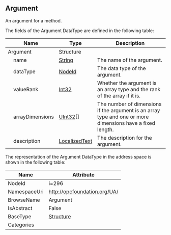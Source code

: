 <!-- datatype -->
## Argument
An argument for a method.  
<!-- end of description -->
The fields of the Argument DataType are defined in the following table:  

|Name|Type|Description|
|---|---|---|
|Argument|Structure||
|&nbsp;&nbsp;&nbsp;&nbsp;name|[String](../../DataTypes/String/readme.md)|The name of the argument.|
|&nbsp;&nbsp;&nbsp;&nbsp;dataType|[NodeId](../../DataTypes/NodeId/readme.md)|The data type of the argument.|
|&nbsp;&nbsp;&nbsp;&nbsp;valueRank|[Int32](../../DataTypes/Int32/readme.md)|Whether the argument is an array type and the rank of the array if it is.|
|&nbsp;&nbsp;&nbsp;&nbsp;arrayDimensions|[UInt32](../../DataTypes/UInt32/readme.md)[]|The number of dimensions if the argument is an array type and one or more dimensions have a fixed length.|
|&nbsp;&nbsp;&nbsp;&nbsp;description|[LocalizedText](../../DataTypes/LocalizedText/readme.md)|The description for the argument.|

The representation of the Argument DataType in the address space is shown in the following table:  

|Name|Attribute|
|---|---|
|NodeId|i=296|
|NamespaceUri|http://opcfoundation.org/UA/|
|BrowseName|Argument|
|IsAbstract|False|
|BaseType|[Structure](../../DataTypes/Structure/readme.md)|
|Categories||

